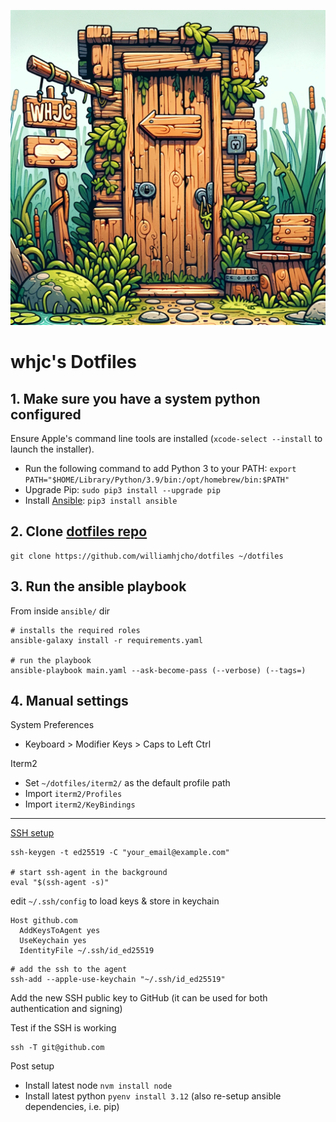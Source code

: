 ![logo](./files/logo.png "Logo")

# whjc's Dotfiles

## 1. Make sure you have a system python configured

Ensure Apple's command line tools are installed (`xcode-select --install` to launch the installer).

- Run the following command to add Python 3 to your PATH: `export PATH="$HOME/Library/Python/3.9/bin:/opt/homebrew/bin:$PATH"`
- Upgrade Pip: `sudo pip3 install --upgrade pip`
- Install [Ansible][ansible-install]: `pip3 install ansible`

## 2. Clone [dotfiles repo][dotfiles-repo]

```shell
git clone https://github.com/williamhjcho/dotfiles ~/dotfiles
```

## 3. Run the ansible playbook

From inside `ansible/` dir

```shell
# installs the required roles
ansible-galaxy install -r requirements.yaml

# run the playbook
ansible-playbook main.yaml --ask-become-pass (--verbose) (--tags=)
```

## 4. Manual settings

System Preferences

- Keyboard > Modifier Keys > Caps to Left Ctrl

Iterm2

- Set `~/dotfiles/iterm2/` as the default profile path
- Import `iterm2/Profiles`
- Import `iterm2/KeyBindings`

---

[SSH setup][ssh-setup]

```shell
ssh-keygen -t ed25519 -C "your_email@example.com"

# start ssh-agent in the background
eval "$(ssh-agent -s)"
````

edit `~/.ssh/config` to load keys & store in keychain

```
Host github.com
  AddKeysToAgent yes
  UseKeychain yes
  IdentityFile ~/.ssh/id_ed25519
```

```shell
# add the ssh to the agent
ssh-add --apple-use-keychain "~/.ssh/id_ed25519"
```

Add the new SSH public key to GitHub (it can be used for both authentication and signing)

Test if the SSH is working

```shell
ssh -T git@github.com
```

Post setup

- Install latest node `nvm install node`
- Install latest python `pyenv install 3.12` (also re-setup ansible dependencies, i.e. pip)

[ansible-install]: https://docs.ansible.com/ansible/latest/installation_guide/intro_installation.html
[dotfiles-repo]: https://github.com/williamhjcho/dotfiles
[ssh-setup]: https://docs.github.com/en/authentication/connecting-to-github-with-ssh/generating-a-new-ssh-key-and-adding-it-to-the-ssh-agent
